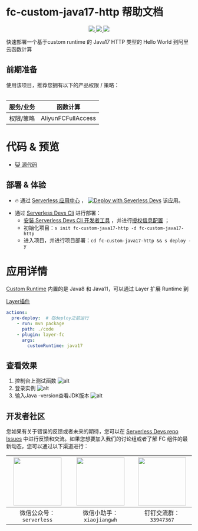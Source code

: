 # fc-custom-java17-http 帮助文档

<p align="center" class="flex justify-center">
    <a href="https://www.serverless-devs.com" class="ml-1">
    <img src="http://editor.devsapp.cn/icon?package=fc-custom-java17-http&type=packageType">
  </a>
  <a href="http://www.devsapp.cn/details.html?name=fc-custom-java17-http" class="ml-1">
    <img src="http://editor.devsapp.cn/icon?package=fc-custom-java17-http&type=packageVersion">
  </a>
  <a href="http://www.devsapp.cn/details.html?name=fc-custom-java17-http" class="ml-1">
    <img src="http://editor.devsapp.cn/icon?package=fc-custom-java17-http&type=packageDownload">
  </a>
</p>

<description>

快速部署一个基于custom runtime 的 Java17 HTTP 类型的 Hello World 到阿里云函数计算

</description>

<table>

## 前期准备
使用该项目，推荐您拥有以下的产品权限 / 策略：

| 服务/业务 | 函数计算 |     
| --- |  --- |   
| 权限/策略 | AliyunFCFullAccess |  

</table>

<codepre id="codepre">

# 代码 & 预览

- [ :smiley_cat:  源代码](https://github.com/devsapp/start-fc/blob/main/custom-function/java8/fc-custom-java17-http)

</codepre>

<deploy>

## 部署 & 体验

<appcenter>

-  :fire:  通过 [Serverless 应用中心](https://fcnext.console.aliyun.com/applications/create?template=fc-custom-java17-http) ，
[![Deploy with Severless Devs](https://img.alicdn.com/imgextra/i1/O1CN01w5RFbX1v45s8TIXPz_!!6000000006118-55-tps-95-28.svg)](https://fcnext.console.aliyun.com/applications/create?template=fc-custom-java17-http)  该应用。 

</appcenter>

- 通过 [Serverless Devs Cli](https://www.serverless-devs.com/serverless-devs/install) 进行部署：
    - [安装 Serverless Devs Cli 开发者工具](https://www.serverless-devs.com/serverless-devs/install) ，并进行[授权信息配置](https://www.serverless-devs.com/fc/config) ；
    - 初始化项目：`s init fc-custom-java17-http -d fc-custom-java17-http`   
    - 进入项目，并进行项目部署：`cd fc-custom-java17-http && s deploy -y`

</deploy>

<appdetail id="flushContent">

# 应用详情
[Custom Runtime](https://help.aliyun.com/document_detail/194660.html) 内置的是 Java8 和 Java11，可以通过 Layer 扩展 Runtime 到 

[Layer插件](https://github.com/devsapp/layer-fc)
```yaml
actions:
  pre-deploy:  # 在deploy之前运行
    - run: mvn package
      path: ./code
    - plugin: layer-fc
      args:
        customRuntime: java17
```
## 查看效果
1. 控制台上测试函数
  ![alt](https://img.alicdn.com/imgextra/i3/O1CN0143x0R91xDN9Gcb7yQ_!!6000000006409-2-tps-3304-1164.png)
2. 登录实例
   ![alt](https://img.alicdn.com/imgextra/i3/O1CN01tx8PZi1aD9nblsJwf_!!6000000003295-0-tps-3590-588.jpg)
3. 输入Java -version查看JDK版本
   ![alt](https://img.alicdn.com/imgextra/i1/O1CN01tDd7OR1ccvJTeAHY4_!!6000000003622-0-tps-2006-450.jpg)


</appdetail>

<devgroup>

## 开发者社区

您如果有关于错误的反馈或者未来的期待，您可以在 [Serverless Devs repo Issues](https://github.com/serverless-devs/serverless-devs/issues) 中进行反馈和交流。如果您想要加入我们的讨论组或者了解 FC 组件的最新动态，您可以通过以下渠道进行：

<p align="center">

| <img src="https://serverless-article-picture.oss-cn-hangzhou.aliyuncs.com/1635407298906_20211028074819117230.png" width="130px" > | <img src="https://serverless-article-picture.oss-cn-hangzhou.aliyuncs.com/1635407044136_20211028074404326599.png" width="130px" > | <img src="https://serverless-article-picture.oss-cn-hangzhou.aliyuncs.com/1635407252200_20211028074732517533.png" width="130px" > |
|--- | --- | --- |
| <center>微信公众号：`serverless`</center> | <center>微信小助手：`xiaojiangwh`</center> | <center>钉钉交流群：`33947367`</center> | 

</p>

</devgroup>